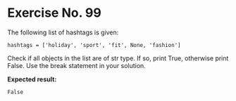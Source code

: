 # Exercise No. 99

The following list of hashtags is given:


    hashtags = ['holiday', 'sport', 'fit', None, 'fashion']


Check if all objects in the list are of str type. If so, print True, otherwise print False. Use the break statement in your solution.


**Expected result:**


    False